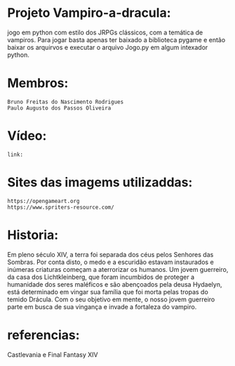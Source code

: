 # Projeto Vampiro-a-dracula:
jogo em python com estilo dos JRPGs clássicos, com a temática de vampiros. Para jogar basta apenas ter baixado a biblioteca pygame e então
baixar os arquirvos e executar o arquivo Jogo.py em algum intexador python.  

# Membros:
    Bruno Freitas do Nascimento Rodrigues
    Paulo Augusto dos Passos Oliveira

# Vídeo:
    link:

# Sites das imagems utilizaddas:
    https://opengameart.org
    https://www.spriters-resource.com/

# Historia:
Em pleno século XIV, a terra foi separada dos céus pelos Senhores das Sombras. Por conta disto, o medo e a escuridão estavam instaurados e inúmeras criaturas começam a aterrorizar os humanos. Um jovem guerreiro, da casa dos Lichtkleinberg, que foram incumbidos de proteger a humanidade dos seres maléficos e são abençoados pela deusa Hydaelyn, está determinado em vingar sua família que foi morta pelas tropas do temido Drácula. Com o seu objetivo em mente, o nosso jovem guerreiro parte em busca de sua vingança e invade a fortaleza do vampiro.

# referencias:
Castlevania e Final Fantasy XIV
